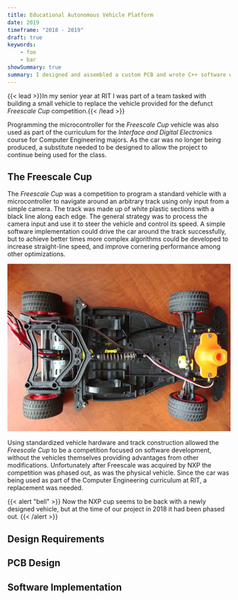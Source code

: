 ```yaml
---
title: Educational Autonomous Vehicle Platform
date: 2019
timeframe: "2018 - 2019"
draft: true
keywords:
    - foo
    - bar
showSummary: true
summary: I designed and assembled a custom PCB and wrote C++ software with FreeRTOS for a small autonomous vehicle as part of my senior design project team.
---
```


{{< lead >}}In my senior year at RIT I was part of a team tasked with building a small vehicle to replace the vehicle
provided for the defunct *Freescale Cup* competition.{{< /lead >}}

Programming the microcontroller for the *Freescale Cup* vehicle was also used as part of the curriculum for the 
*Interface and Digital Electronics* course for Computer Engineering majors. As the car was no longer being produced,
a substitute needed to be designed to allow the project to continue being used for the class.

## The Freescale Cup

The *Freescale Cup* was a competition to program a standard vehicle with a microcontroller to navigate around an arbitrary
track using only input from a simple camera. The track was made up of white plastic sections with a black line along each edge.
The general strategy was to process the camera input and use it to steer the vehicle and control its speed. A simple software
implementation could drive the car around the track successfully, but to achieve better times more complex algorithms could be
developed to increase straight-line speed, and improve cornering performance among other optimizations.

![The original Freescale Cup chassis](old_nxp_car.png "The original Freescale Cup chassis")

Using standardized vehicle hardware and track construction allowed the *Freescale Cup* to be a competition focused on software
development, without the vehicles themselves providing advantages from other modifications. Unfortunately after Freescale was
acquired by NXP the competition was phased out, as was the physical vehicle. Since the car was being used as part of the Computer
Engineering curriculum at RIT, a replacement was needed.

{{< alert "bell" >}}
Now the NXP cup seems to be back with a newly designed vehicle, but at the time of our project in 2018 it had been phased out.
{{< /alert >}}

## Design Requirements

## PCB Design

## Software Implementation

